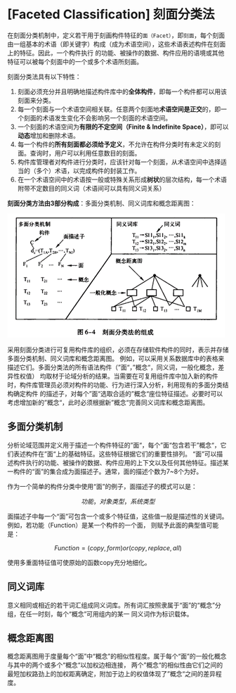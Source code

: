 # [Faceted Classification] 刻面分类法

在刻面分类机制中，定义若干用于刻画构件特征的```面（Facet）```，即```刻面```，每个刻面
由一组基本的术语（即关键字）构成（成为术语空间），这些术语表述构件在刻面上的特征。因此，一个构件执行
的功能、被操作的数据、构件应用的语境或其他特征可以被每个刻面中的一个或多个术语所刻画。

刻面分类法具有以下特性：

1. 刻面必须充分并且明确地描述构件库中的**全体构件**，即每一个构件都可以用该刻面来分类。
2. 每一个刻面与一个术语空间相关联。任意两个刻面地**术语空间是正交**的，即一个刻面的术语发生变化不会影响另一个刻面的术语空间。
3. 一个刻面的术语空间为**有限的不定空间（Finite & Indefinite Space）**，即可以**动态**增加和删除术语。
4. 每一个构件的**所有刻面都必须给予定义**，不允许在构件分类时有未定义的刻面。查询时，用户可以利用任意数目的刻面。
5. 构件库管理者对构件进行分类时，应该针对每一个刻面，从术语空间中选择适当的（多个）术语，以完成构件的封装工作。
6. 在一个术语空间中的术语按一般或特殊关系形成**树状**的层次结构，每一个术语附带不定数目的同义词（术语间可以具有同义词关系）


**刻面分类方法由3部分构成**：多面分类机制、同义词库和概念距离图：

![](../../assets/software-facet.png)

采用刻面分类进行可复用构件库的组织，必须在存储软件构件的同时，表示并存储多面分类机制、同义词库和概念距离图。
例如，可以采用关系数据库中的表格来描述它们。多面分类法的所有语法构件（”面“，”概念“，同义词，一般化概念，差异性权值）
均取材于论域分析的结果。当需要在可复用组件库中加入新的构件时，构件库管理员必须对构件的功能、行为进行深入分析，利用现有的多面分类结构确定构件
的描述子，对每个”面“选取合适的”概念“座位特征描述。必要时可以考虑增加新的”概念“，此时必须根据新”概念“完善同义词库和概念距离图。


## 多面分类机制

分析论域范围并定义用于描述一个构件特征的”面“，每个”面“包含若干”概念“，它们表述构件在”面“上的基础特征。这些特征根据它们的重要性排列。
“面”可以描述构件执行的功能、被操作的数据、构件应用的上下文以及任何其他特征。描述某一构件的“面”的集合成为面描述子。通常，面的描述个数为7~8个为好。

作为一个简单的构件分类中使用“面”的例子，面描述子的模式可以是：

$${功能，对象类型，系统类型}$$

面描述子中每一个“面”可包含一个或多个特征值，这些值一般是描述性的关键词。例如，若功能（Function）是某一个构件的一个面，
则赋予此面的典型值可能是：

$$Function = (copy,form) or (copy, replace, all)$$

使用多重面特征值可使原始的函数copy充分地细化。

## 同义词库

意义相同或相近的若干词汇组成同义词库。所有词汇按照隶属于“面”的“概念”分组，在任一时刻，每个“概念”可用组内的某一
同义词作为标识载体。

## 概念距离图

概念距离图用于度量每个“面”中“概念”的相似性程度。属于每个“面”的一般化概念与其中的两个或多个“概念“以加权边相连接，
两个”概念“的相似性由它们之间的最短加权路劲上的加权距离确定，附加于边上的权值体现了”概念“之间的差异程度。

